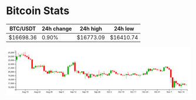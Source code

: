 # Bitcoin Stats

BTC/USDT|24h change|24h high|24h low|
|---|---|---|---|
|$16698.36|0.90%|$16773.09|$16410.74|

<img src="./chart.svg">
